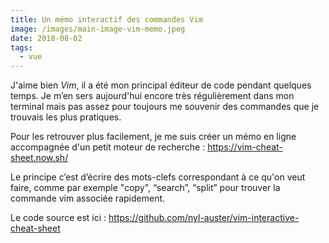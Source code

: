 ```yaml
---
title: Un mémo interactif des commandes Vim
image: /images/main-image-vim-memo.jpeg
date: 2018-08-02
tags:
  - vue
---
```


J'aime bien _Vim_, il a été mon principal éditeur de code pendant quelques temps. Je m’en sers aujourd'hui encore très régulièrement dans mon terminal mais pas assez pour toujours me souvenir des commandes que je trouvais les plus pratiques.

Pour les retrouver plus facilement, je me suis créer un mémo en ligne accompagnée d'un petit moteur de recherche : https://vim-cheat-sheet.now.sh/

Le principe c’est d’écrire des mots-clefs correspondant à ce qu'on veut faire, comme par exemple "copy", “search”, “split” pour trouver la commande vim associée rapidement.

Le code source est ici : https://github.com/nyl-auster/vim-interactive-cheat-sheet
